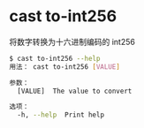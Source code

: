 # cast to-int256

将数字转换为十六进制编码的 int256

```bash
$ cast to-int256 --help
用法： cast to-int256 [VALUE]

参数：
  [VALUE]  The value to convert

选项：
  -h, --help  Print help
```